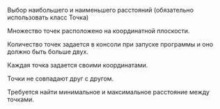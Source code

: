 Выбор наибольшего и наименьшего расстояний (обязательно использовать класс Точка)

Множество точек расположено на координатной плоскости.

Количество точек задается в консоли при запуске программы и оно должно быть больше двух. 

Каждая точка задается своими координатами. 

Точки не совпадают друг с другом. 

Требуется найти минимальное и максимальное расстояние между точками.
